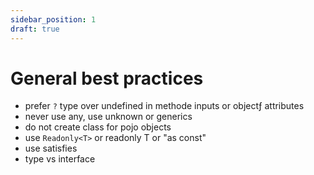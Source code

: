 ```yaml
---
sidebar_position: 1
draft: true
---
```

# General best practices
- prefer `?` type over undefined in methode inputs or objectƒ attributes
- never use any, use unknown or generics
- do not create class for pojo objects
- use `Readonly<T>` or readonly T or "as const"
- use satisfies
- type vs interface